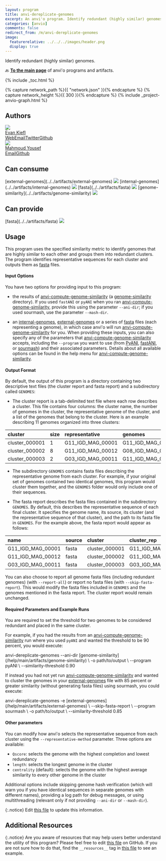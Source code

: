 ```yaml
---
layout: program
title: anvi-dereplicate-genomes
excerpt: An anvi'o program. Identify redundant (highly similar) genomes.
categories: [anvio]
comments: false
redirect_from: /m/anvi-dereplicate-genomes
image:
  featurerelative: ../../../images/header.png
  display: true
---
```


Identify redundant (highly similar) genomes.

🔙 **[To the main page](../../)** of anvi'o programs and artifacts.


{% include _toc.html %}
<div id="svg" class="subnetwork"></div>
{% capture network_path %}{{ "network.json" }}{% endcapture %}
{% capture network_height %}{{ 300 }}{% endcapture %}
{% include _project-anvio-graph.html %}


## Authors

<div class="anvio-person"><div class="anvio-person-info"><div class="anvio-person-photo"><img class="anvio-person-photo-img" src="../../images/authors/ekiefl.jpg" /></div><div class="anvio-person-info-box"><a href="/people/ekiefl" target="_blank"><span class="anvio-person-name">Evan Kiefl</span></a><div class="anvio-person-social-box"><a href="http://ekiefl.github.io" class="person-social" target="_blank"><i class="fa fa-fw fa-home"></i>Web</a><a href="mailto:kiefl.evan@gmail.com" class="person-social" target="_blank"><i class="fa fa-fw fa-envelope-square"></i>Email</a><a href="http://twitter.com/evankiefl" class="person-social" target="_blank"><i class="fa fa-fw fa-twitter-square"></i>Twitter</a><a href="http://github.com/ekiefl" class="person-social" target="_blank"><i class="fa fa-fw fa-github"></i>Github</a></div></div></div></div>

<div class="anvio-person"><div class="anvio-person-info"><div class="anvio-person-photo"><img class="anvio-person-photo-img" src="../../images/authors/mahmoudyousef98.jpg" /></div><div class="anvio-person-info-box"><a href="/people/mahmoudyousef98" target="_blank"><span class="anvio-person-name">Mahmoud Yousef</span></a><div class="anvio-person-social-box"><a href="mailto:mahmoudyousef@uchicago.edu" class="person-social" target="_blank"><i class="fa fa-fw fa-envelope-square"></i>Email</a><a href="http://github.com/mahmoudyousef98" class="person-social" target="_blank"><i class="fa fa-fw fa-github"></i>Github</a></div></div></div></div>



## Can consume


<p style="text-align: left" markdown="1"><span class="artifact-r">[external-genomes](../../artifacts/external-genomes) <img src="../../images/icons/TXT.png" class="artifact-icon-mini" /></span> <span class="artifact-r">[internal-genomes](../../artifacts/internal-genomes) <img src="../../images/icons/TXT.png" class="artifact-icon-mini" /></span> <span class="artifact-r">[fasta](../../artifacts/fasta) <img src="../../images/icons/FASTA.png" class="artifact-icon-mini" /></span> <span class="artifact-r">[genome-similarity](../../artifacts/genome-similarity) <img src="../../images/icons/CONCEPT.png" class="artifact-icon-mini" /></span></p>


## Can provide


<p style="text-align: left" markdown="1"><span class="artifact-p">[fasta](../../artifacts/fasta) <img src="../../images/icons/FASTA.png" class="artifact-icon-mini" /></span></p>


## Usage


This program uses the specified similarity metric to identify genomes that are highly similar to each other and groups them into redundant clusters. The program identifies representative sequences for each cluster and outputs them as <span class="artifact-n">[fasta](/help/main/artifacts/fasta)</span> files.


#### Input Options 

You have two options for providing input to this program: 

- the results of <span class="artifact-p">[anvi-compute-genome-similarity](/help/main/programs/anvi-compute-genome-similarity)</span> (a <span class="artifact-n">[genome-similarity](/help/main/artifacts/genome-similarity)</span> directory). If you used `fastANI` or `pyANI` when you ran <span class="artifact-p">[anvi-compute-genome-similarity](/help/main/programs/anvi-compute-genome-similarity)</span>, provide this using the parameter `--ani-dir`; if you used sourmash, use the parameter `--mash-dir`. 

- an <span class="artifact-n">[internal-genomes](/help/main/artifacts/internal-genomes)</span>, <span class="artifact-n">[external-genomes](/help/main/artifacts/external-genomes)</span> or a series of <span class="artifact-n">[fasta](/help/main/artifacts/fasta)</span> files (each representing a genome), in which case anvi'o will run <span class="artifact-p">[anvi-compute-genome-similarity](/help/main/programs/anvi-compute-genome-similarity)</span> for you. When providing these inputs, you can also specify any of the parameters that <span class="artifact-p">[anvi-compute-genome-similarity](/help/main/programs/anvi-compute-genome-similarity)</span> accepts, including the `--program` you want to use (from [PyANI](https://github.com/widdowquinn/pyani), [fastANI](https://github.com/ParBLiSS/FastANI), or [sourmash](https://sourmash.readthedocs.io/en/latest/)) and their associated parameters. Details about all available options can be found in the help menu for <span class="artifact-p">[anvi-compute-genome-similarity](/help/main/programs/anvi-compute-genome-similarity)</span>.

#### Output Format 

By default, the output of this program is a directory containing two descriptive text files (the cluster report and fasta report) and a subdirectory called `GENOMES`:

- The cluster report is a tab-delimited text file where each row describes a cluster. This file contains four columns: the cluster name, the number of genomes in the cluster, the representative genome of the cluster, and a list of the genomes that belong to the cluster. Here is an example describing 11 genomes organized into three clusters:

|**cluster**|**size**|**representative**|**genomes**|
|:--|:--|:--|:--|
|cluster_000001|1|G11_IGD_MAG_00001|G11_IGD_MAG_00001|
|cluster_000002|8|G11_IGD_MAG_00012|G08_IGD_MAG_00008,G33_IGD_MAG_00011,G01_IGD_MAG_00013,G06_IGD_MAG_00023,G03_IGD_MAG_00021,G05_IGD_MAG_00014,G11_IGD_MAG_00012,G10_IGD_MAG_00010|
|cluster_000003|2|G03_IGD_MAG_00011|G11_IGD_MAG_00013,G03_IGD_MAG_00011|

- The subdirectory `GENOMES` contains fasta files describing the representative genome from each cluster. For example, if your original set of genomes contained two identical genomes, this program would cluster them together, and the `GENOMES` folder would only include one of their sequences. 

- The fasta report describes the fasta files contained in the subdirectory `GENOMES`. By default, this describes the representative sequence of each final cluster. It specifies the genome name, its source, its cluster (and the representative sequence of that cluster), and the path to its fasta file in `GENOMES`. For the example above, the fasta report would appear as follows:

|**name**|**source**|**cluster**|**cluster_rep**|**path**|
|:--|:--|:--|:--|:--|
|G11_IGD_MAG_00001|fasta|cluster_000001|G11_IGD_MAG_00001|GENOMES/G11_IGD_MAG_00001.fa|
|G11_IGD_MAG_00012|fasta|cluster_000002|G11_IGD_MAG_00012|GENOMES/G11_IGD_MAG_00012.fa|
|G03_IGD_MAG_00011|fasta|cluster_000003|G03_IGD_MAG_00011|GENOMES/G03_IGD_MAG_00011.fa|

You can also choose to report all genome fasta files (including redundant genomes) (with `--report-all`) or report no fasta files (with `--skip-fasta-report`). This would modify the fasta files included in `GENOMES` and the genomes mentioned in the fasta report. The cluster report would remain unchanged.

#### Required Parameters and Example Runs

You are required to set the threshold for two genomes to be considered redundant and placed in the same cluster. 

For example, if you had the results from an <span class="artifact-p">[anvi-compute-genome-similarity](/help/main/programs/anvi-compute-genome-similarity)</span> run where you used `pyANI` and wanted the threshold to be 90 percent, you would execute: 

<div class="codeblock" markdown="1">
anvi&#45;dereplicate&#45;genomes &#45;&#45;ani&#45;dir <span class="artifact&#45;n">[genome&#45;similarity](/help/main/artifacts/genome&#45;similarity)</span> \ 
                         &#45;o path/to/output \
                         &#45;&#45;program pyANI \
                         &#45;&#45;similarity&#45;threshold 0.90
</div>

If instead you had not yet run <span class="artifact-p">[anvi-compute-genome-similarity](/help/main/programs/anvi-compute-genome-similarity)</span> and wanted to cluster the genomes in your <span class="artifact-n">[external-genomes](/help/main/artifacts/external-genomes)</span> file with 85 percent or greater similarity (without generating fasta files) using sourmash, you could execute: 

<div class="codeblock" markdown="1">
anvi&#45;dereplicate&#45;genomes &#45;e <span class="artifact&#45;n">[external&#45;genomes](/help/main/artifacts/external&#45;genomes)</span> \ 
                         &#45;&#45;skip&#45;fasta&#45;report \
                         &#45;&#45;program sourmash \
                         &#45;o path/to/output \
                         &#45;&#45;similarity&#45;threshold 0.85 
</div>

#### Other parameters

You can modify how anvi'o selects the representative sequence from each cluster using the `--representative-method` parameter. Three options are available:

- `Qscore`: selects the genome with the highest completion and lowest redundancy
- `length`: selects the longest genome in the cluster
- `centrality` (default): selects the genome with the highest average similarity to every other genome in the cluster

Additional options include skipping genome hash verification (which will warn you if you have identical sequences in separate genomes with different names), providing a log path for debug messages, or using multithreading (relevant only if not providing `--ani-dir` or `--mash-dir`).




{:.notice}
Edit [this file](https://github.com/merenlab/anvio/tree/master/anvio/docs/programs/anvi-dereplicate-genomes.md) to update this information.


## Additional Resources



{:.notice}
Are you aware of resources that may help users better understand the utility of this program? Please feel free to edit [this file](https://github.com/merenlab/anvio/tree/master/bin/anvi-dereplicate-genomes) on GitHub. If you are not sure how to do that, find the `__resources__` tag in [this file](https://github.com/merenlab/anvio/blob/master/bin/anvi-interactive) to see an example.
